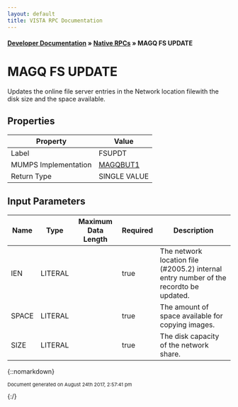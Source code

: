 ```yaml
---
layout: default
title: VISTA RPC Documentation
---
```


#### [Developer Documentation](../index) &#187; [Native RPCs](TableOfContents) &#187; MAGQ FS UPDATE<br/>
# MAGQ FS UPDATE

Updates the online file server entries in the Network location filewith the disk size and the space available.

## Properties

Property | Value
--- | ---
Label | FSUPDT
MUMPS Implementation | [MAGQBUT1](http://code.osehra.org/dox/Routine_MAGQBUT1_source.html)
Return Type | SINGLE VALUE


## Input Parameters

Name | Type | Maximum Data Length | Required | Description
--- | --- | --- | --- | ---
IEN | LITERAL |  | true | The network location file (#2005.2) internal entry number of the recordto be updated. 
SPACE | LITERAL |  | true | The amount of space available for copying images.
SIZE | LITERAL |  | true | The disk capacity of the network share.



{::nomarkdown} <br/><p style="font-size: 11px">Document generated on August 24th 2017, 2:57:41 pm</p>{:/}